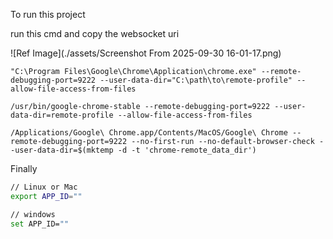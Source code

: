 To run this project

run this cmd and copy the websocket uri

![Ref Image](./assets/Screenshot From 2025-09-30 16-01-17.png)

```windows
"C:\Program Files\Google\Chrome\Application\chrome.exe" --remote-debugging-port=9222 --user-data-dir="C:\path\to\remote-profile" --allow-file-access-from-files
```

```linux
/usr/bin/google-chrome-stable --remote-debugging-port=9222 --user-data-dir=remote-profile --allow-file-access-from-files
```

```macos
/Applications/Google\ Chrome.app/Contents/MacOS/Google\ Chrome --remote-debugging-port=9222 --no-first-run --no-default-browser-check --user-data-dir=$(mktemp -d -t 'chrome-remote_data_dir')
```

Finally

```bash
// Linux or Mac
export APP_ID=""

// windows
set APP_ID=""
```

